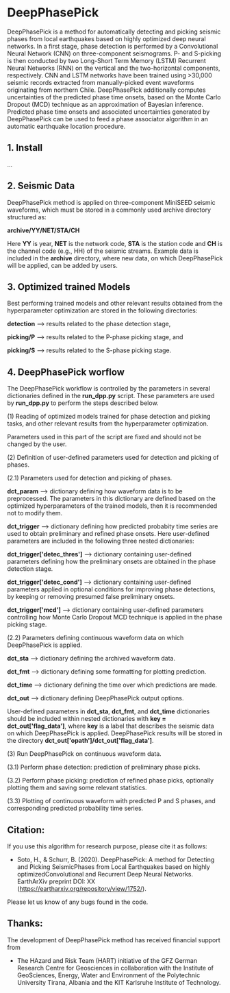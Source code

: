 # DeepPhasePick

DeepPhasePick is a method for automatically detecting and picking seismic phases from local earthquakes based on highly optimized deep neural networks.
In a first stage, phase detection is performed by a Convolutional Neural Network (CNN) on three-component seismograms.
P- and S-picking is then conducted by two Long-Short Term Memory (LSTM) Recurrent Neural Networks (RNN) on the vertical and the two-horizontal components, respectively.
CNN and LSTM networks have been trained using >30,000 seismic records extracted from manually-picked event waveforms originating from northern Chile.
DeepPhasePick additionally computes uncertainties of the predicted phase time onsets, based on the Monte Carlo Dropout (MCD) technique as an approximation of Bayesian inference.
Predicted phase time onsets and associated uncertainties generated by DeepPhasePick can be used to feed a phase associator algorithm in an automatic earthquake location procedure.

## 1. Install

...

## 2. Seismic Data

DeepPhasePick method is applied on three-component MiniSEED seismic waveforms, which must be stored in a commonly used archive directory structured as:

**archive/YY/NET/STA/CH**

Here **YY** is year, **NET** is the network code, **STA** is the station code and **CH** is the channel code (e.g., HH) of the seismic streams.
Example data is included in the **archive** directory, where new data, on which DeepPhasePick will be applied, can be added by users.

## 3. Optimized trained Models

Best performing trained models and other relevant results obtained from the hyperparameter optimization are stored in the following directories:

**detection** --> results related to the phase detection stage,

**picking/P** --> results related to the P-phase picking stage, and

**picking/S** --> results related to the S-phase picking stage.

## 4. DeepPhasePick worflow

The DeepPhasePick workflow is controlled by the parameters in several dictionaries defined in the **run\_dpp.py** script.
These parameters are used by **run\_dpp.py** to perform the steps described below.

(1) Reading of optimized models trained for phase detection and picking tasks, and other relevant results from the hyperparameter optimization.

Parameters used in this part of the script are fixed and should not be changed by the user.

(2) Definition of user-defined parameters used for detection and picking of phases.

(2.1) Parameters used for detection and picking of phases.

**dct\_param** --> dictionary defining how waveform data is to be preprocessed.
The parameters in this dictionary are defined based on the optimized hyperparameters of the trained models, then it is recommended not to modify them.

**dct\_trigger** --> dictionary defining how predicted probabity time series are used to obtain preliminary and refined phase onsets.
Here user-defined parameters are included in the following three nested dictionaries:

**dct\_trigger['detec\_thres']** --> dictionary containing user-defined parameters defining how the preliminary onsets are obtained in the phase detection stage.

**dct\_trigger['detec\_cond']** --> dictionary containing user-defined parameters applied in optional conditions for improving phase detections, by keeping or removing presumed false preliminary onsets.

**dct\_trigger['mcd']** --> dictionary containing user-defined parameters controlling how Monte Carlo Dropout MCD technique is applied in the phase picking stage.

(2.2) Parameters defining continuous waveform data on which DeepPhasePick is applied.

**dct\_sta** --> dictionary defining the archived waveform data.

**dct\_fmt** -->  dictionary defining some formatting for plotting prediction.

**dct\_time** --> dictionary defining the time over which predictions are made.

**dct\_out** --> dictionary defining DeepPhasePick output options.

User-defined parameters in **dct\_sta**, **dct\_fmt**, and **dct\_time** dictionaries should be included within nested dictionaries with **key = dct\_out['flag_data']**,
where **key** is a label that describes the seismic data on which DeepPhasePick is applied.
DeepPhasePick results will be stored in the directory **dct\_out['opath']/dct\_out['flag_data']**.

(3) Run DeepPhasePick on continuous waveform data.

(3.1) Perform phase detection: prediction of preliminary phase picks.

(3.2) Perform phase picking: prediction of refined phase picks, optionally plotting them and saving some relevant statistics.

(3.3) Plotting of continuous waveform with predicted P and S phases, and corresponding predicted probability time series.


## Citation:

If you use this algorithm for research purpose, please cite it as follows:

- Soto, H., & Schurr, B. (2020). DeepPhasePick: A method for Detecting and Picking SeismicPhases from Local Earthquakes based on highly
optimizedConvolutional and Recurrent Deep Neural Networks. EarthArXiv preprint DOI: XX (https://eartharxiv.org/repository/view/1752/).

Please let us know of any bugs found in the code.


## Thanks:

The development of DeepPhasePick method has received financial support from

-  The HAzard and Risk Team (HART) initiative of the GFZ German Research Centre for Geosciences in collaboration with the Institute of GeoSciences, Energy, Water
and Environment of the Polytechnic University Tirana, Albania and the KIT Karlsruhe Institute of Technology.

